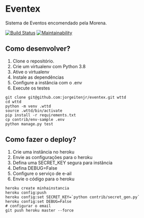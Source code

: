 # Eventex 

Sistema de Eventos encomendado pela Morena.

[![Build Status](https://travis-ci.org/jorgeitenjr/eventex.svg?branch=master)](https://travis-ci.org/jorgeitenjr/eventex)
[![Maintainability](https://api.codeclimate.com/v1/badges/2dfe85683c862c8ffd1d/maintainability)](https://codeclimate.com/github/jorgeitenjr/eventex/maintainability)
## Como desenvolver?

1. Clone o repositório.
2. Crie um virtualenv com Python 3.8
3. Ative o virtualenv
4. Instale as dependências
5. Configure a instância com o .env
6. Execute os testes

```console
git clone git@github.com:jorgeitenjr/eventex.git wttd
cd wttd
python -m venv .wttd
source .wttd/bin/activate
pip install -r requirements.txt
cp contrib/env-sample .env
python manage.py test
```
## Como fazer o deploy?

1. Crie uma instância no heroku
2. Envie as configurações para o heroku
3. Defina uma SECRET_KEY segura para instância
4. Defina DEBUG=False
5. Configure o serviço de e-ail
6. Envie o código para o heroku

```console
heroku create minhainstancia
heroku config:push
heroku config:set SECRET_KEY=`python contrib/secret_gen.py`
heroku config:set DEBUG=False
# configurar o email
git push heroku master --force
```



